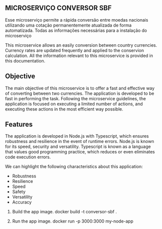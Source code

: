 ## MICROSERVIÇO CONVERSOR SBF

Esse microserviço permite a rápida conversão entre moedas nacionais utilizando uma cotação permanentemente atualizada de forma automatizada. Todas as informações necessárias para a instalação do microserviço 

This microservice allows an easily conversion between country currencies. Currency rates are updated frequently and applied to the conservion calculation. All the information relevant to 
this microservice is provided in this documentation. 

## Objective

The main objective of this microservice is to offer a fast and effective way of converting between two currencies. The application is developed to be fast in performing the task. Following the microservice guidelines, the application is focused on executing a limited number of actions, and executing these actions in the most efficient way possible.

## Features

The application is developed in Node.js with Typescript, which ensures robustness and resilience in the event of runtime errors. Node.js is known for its speed, security and versatility. Typescript is known as a language that values good programming practice, which reduces or even eliminates code execution errors.

We can highlight the following characteristics about this application:

* Robustness
* Resilience
* Speed
* Safety
* Versatility
* Accuracy

1) Build the app image.
docker build -t conversor-sbf .

2) Run the app image.
docker run -p 3000:3000 my-node-app


